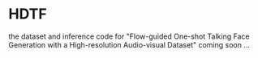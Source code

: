 # HDTF
the dataset and inference code for "Flow-guided One-shot Talking Face Generation with a High-resolution Audio-visual Dataset"
coming soon ...
